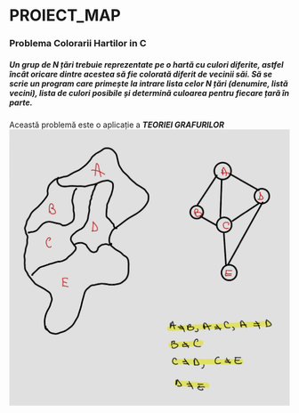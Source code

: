 # PROIECT_MAP
### Problema Colorarii Hartilor in C
##### Un grup de N țări trebuie reprezentate pe o hartă cu culori diferite, astfel încât oricare dintre acestea să fie colorată diferit de vecinii săi. Să se scrie un program care primește la intrare lista celor N țări (denumire, listă vecini), lista de culori posibile și determină culoarea pentru fiecare țară în parte.

 Această problemă este o aplicație a ***TEORIEI GRAFURILOR***
![Diagramă a Teoriei Grafurilor](teoria_grafurilor.png)



